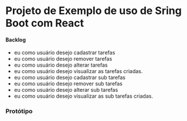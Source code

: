 # Projeto de Exemplo de uso de Sring Boot com React

#### Backlog
- eu como usuário desejo cadastrar tarefas
- eu como usuário desejo remover tarefas
- eu como usuário desejo alterar tarefas
- eu como usuário desejo visualizar as tarefas criadas.
- eu como usuário desejo cadastrar sub tarefas
- eu como usuário desejo remover sub tarefas
- eu como usuário desejo alterar sub tarefas
- eu como usuário desejo visualizar as sub tarefas criadas.


### Protótipo


